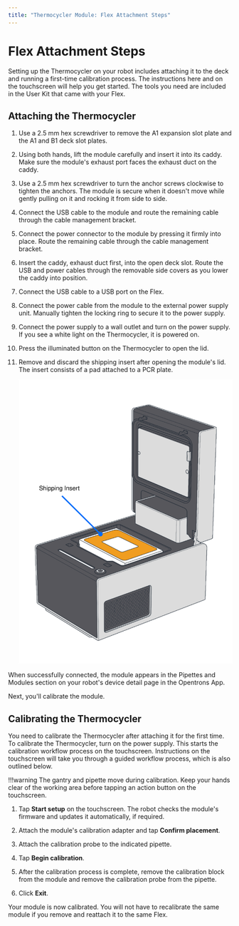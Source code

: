 ```yaml
---
title: "Thermocycler Module: Flex Attachment Steps"
---
```


# Flex Attachment Steps

Setting up the Thermocycler on your robot includes attaching it to the deck and running a first-time calibration process. The instructions here and on the touchscreen will help you get started. The tools you need are included in the User Kit that came with your Flex.

## Attaching the Thermocycler

<div class="instruction-list" markdown>

1. Use a 2.5 mm hex screwdriver to remove the A1 expansion slot plate and the A1 and B1 deck slot plates.

2. Using both hands, lift the module carefully and insert it into its caddy. Make sure the module's exhaust port faces the exhaust duct on the caddy.

3. Use a 2.5 mm hex screwdriver to turn the anchor screws clockwise to tighten the anchors. The module is secure when it doesn't move while gently pulling on it and rocking it from side to side.

4. Connect the USB cable to the module and route the remaining cable through the cable management bracket.

5. Connect the power connector to the module by pressing it firmly into place. Route the remaining cable through the cable management bracket.

6. Insert the caddy, exhaust duct first, into the open deck slot. Route the USB and power cables through the removable side covers as you lower the caddy into position.

7. Connect the USB cable to a USB port on the Flex.

8. Connect the power cable from the module to the external power supply unit. Manually tighten the locking ring to secure it to the power supply.

9. Connect the power supply to a wall outlet and turn on the power supply. If you see a white light on the Thermocycler, it is powered on. 

10. Press the illuminated button on the Thermocycler to open the lid.

11. Remove and discard the shipping insert after opening the module's lid. The insert consists of a pad attached to a PCR plate.

    ![Thermocycler shipping insert](images/shipping-insert.svg)

</div>

When successfully connected, the module appears in the Pipettes and Modules section on your robot's device detail page in the Opentrons App.

Next, you'll calibrate the module.

## Calibrating the Thermocycler

You need to calibrate the Thermocycler after attaching it for the first time. To calibrate the Thermocycler, turn on the power supply. This starts the calibration workflow process on the touchscreen. Instructions on the touchscreen will take you through a guided workflow process, which is also outlined below.

!!!warning
    The gantry and pipette move during calibration. Keep your hands clear of the working area before tapping an action button on the touchscreen.

<div class="instruction-list" markdown>

1. Tap **Start setup** on the touchscreen. The robot checks the module's firmware and updates it automatically, if required.

2. Attach the module's calibration adapter and tap **Confirm placement**.

3. Attach the calibration probe to the indicated pipette.

4. Tap **Begin calibration**.

5. After the calibration process is complete, remove the calibration block from the module and remove the calibration probe from the pipette.

6. Click **Exit**.

</div>

Your module is now calibrated. You will not have to recalibrate the same module if you remove and reattach it to the same Flex.
